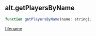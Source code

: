 ## alt.getPlayersByName

```js
function getPlayersByName(name: string);
```

[filename](method_getPlayersByName_m.md ':include')